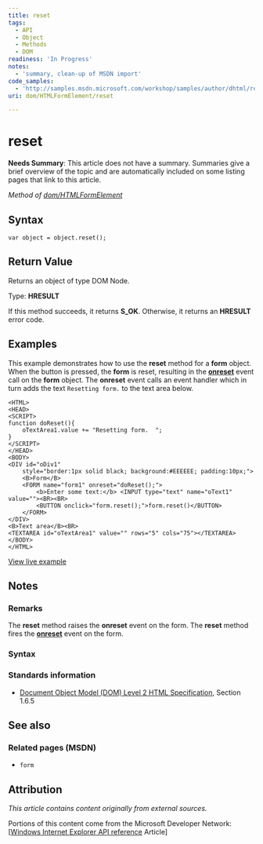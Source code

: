 ```yaml
---
title: reset
tags:
  - API
  - Object
  - Methods
  - DOM
readiness: 'In Progress'
notes:
  - 'summary, clean-up of MSDN import'
code_samples:
  - 'http://samples.msdn.microsoft.com/workshop/samples/author/dhtml/refs/reset.htm'
uri: dom/HTMLFormElement/reset

---
```

# reset

**Needs Summary**: This article does not have a summary. Summaries give a brief overview of the topic and are automatically included on some listing pages that link to this article.

*Method of [dom/HTMLFormElement](/dom/HTMLFormElement)*

## Syntax

``` {.js}
var object = object.reset();
```

## Return Value

Returns an object of type DOM Node.

Type: **HRESULT**

If this method succeeds, it returns **S\_OK**. Otherwise, it returns an **HRESULT** error code.

## Examples

This example demonstrates how to use the **reset** method for a **form** object. When the button is pressed, the **form** is reset, resulting in the [**onreset**](/dom/Element/reset) event call on the **form** object. The **onreset** event calls an event handler which in turn adds the text `Resetting form.` to the text area below.

    <HTML>
    <HEAD>
    <SCRIPT>
    function doReset(){
        oTextArea1.value += "Resetting form.  ";
    }
    </SCRIPT>
    </HEAD>
    <BODY>
    <DIV id="oDiv1"
        style="border:1px solid black; background:#EEEEEE; padding:10px;">
        <B>Form</B>
        <FORM name="form1" onreset="doReset();">
            <b>Enter some text:</b> <INPUT type="text" name="oText1" value=""><BR><BR>
            <BUTTON onclick="form.reset();">form.reset()</BUTTON>
        </FORM>
    </DIV>
    <B>Text area</B><BR>
    <TEXTAREA id="oTextArea1" value="" rows="5" cols="75"></TEXTAREA>
    </BODY>
    </HTML>

[View live example](http://samples.msdn.microsoft.com/workshop/samples/author/dhtml/refs/reset.htm)

## Notes

### Remarks

The **reset** method raises the **onreset** event on the form. The **reset** method fires the [**onreset**](/dom/Element/reset) event on the form.

### Syntax

### Standards information

-   [Document Object Model (DOM) Level 2 HTML Specification](http://go.microsoft.com/fwlink/p/?linkid=196991), Section 1.6.5

## See also

### Related pages (MSDN)

-   `form`

## Attribution

*This article contains content originally from external sources.*

Portions of this content come from the Microsoft Developer Network: [[Windows Internet Explorer API reference](http://msdn.microsoft.com/en-us/library/ie/hh828809%28v=vs.85%29.aspx) Article]

